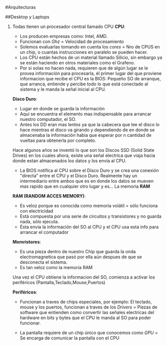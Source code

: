 #Arquitecturas

##Desktop y Laptops
1. Todas tienen un procesador central llamado CPU
    **CPU**:
    - Los producen empresas como: Intel, AMD.
    - Funcionan con _Ghz_ = Velocidad de procesamiento
    - Solemos evaluarlas tomando en cuenta los *cores* = Nro de CPUS en un chip,
      o cuantas instrucciones en paralelo se pueden hacer.
    - Los CPU están hechos de un material llamado Silicio, sin embargo ya se están haciendo en otros materiales como el Grafeno.
    - Por si solas no hacen nada, requieren que de algún lugar se le provea información para procesarla, él primer lugar del que proviene informacion que recibe el CPU es la BIOS: Pequeño SO de arranque, que arranca, entiende y percibe todo lo que está conectado al sistema y le manda la señal inicial al CPU.

    **Disco Duro**:
    - Lugar en donde se guarda la información
    - Aquí se encuentra el elemento mas indispensable para arrancar nuestro computador, el SO.
    - Antes los DD eran mas lentos ya que la cabecera que lee el disco lo hace mientras el disco va girando y dependiendo de en donde se almacenaba la información habia que esperar por n cantidad de vueltas para obtenerla por completo.

    Hace algunos años se inventó lo que son los Discos SSD (Solid State Drives)
    en los cuales ahora, existe una señal electrica que viaja hacia donde estan almacenados los datos y los envía al CPU.

    - La BIOS notifica al CPU sobre el Disco Duro y se crea una conexión "directa" entre el CPU y el Disco Duro. Realmente hay un intermediario entre ambos que es en donde los datos se mueven mas rapido que en cualquier otro lugar y es... La memoria **RAM**

    **RAM (RANDOM ACCES MEMORY)**:
    - Es veloz porque es conocida como memoria volátil = sólo funciona con electricidad
    - Está compuesta por una serie de circuitos y transistores y no guarda nada, sólo ejecuta.
    - Ésta envía la información del SO al CPU y el CPU usa esta info para arrancar el computador

    **Memristores**:
    - Es una pieza dentro de nuestro Chip que guarda la onda electromagnetica que pasó por ella aún despues de que se desconecta el sistema.
    - Es tan veloz como la memoria RAM

    Una vez el CPU obtiene la informacion del SO, comienza a activar los periféricos (Pantalla,Teclado,Mouse,Puertos)

    **Periféricos**:
    - Funcionan a traves de chips especiales, por ejemplo: El teclado, mouse y los puertos, funcionan a traves de los _Drivers_ = Piezas de software que entienden como convertir las señales electricas del hardware en bits y bytes que el CPU le manda al SO para poder funcionar.

    - La pantalla requiere de un chip único que conocemos como _GPU_ = Se encarga de comunicar la pantalla con el CPU
